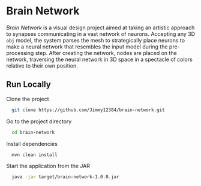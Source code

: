 
# Brain Network

*Brain Network* is a visual design project aimed at taking an artistic approach to synapses communicating in a vast network of neurons. Accepting any 3D `obj` model, the system parses the mesh to strategically place neurons to make a neural network that resembles the input model during the pre-processing step. After creating the network, nodes are placed on the network, traversing the neural network in 3D space in a spectacle of colors relative to their own position.


## Run Locally

Clone the project

```bash
  git clone https://github.com/Jimmy12384/brain-network.git
```

Go to the project directory

```bash
  cd brain-network
```

Install dependencies

```bash
  mvn clean install
```

Start the application from the JAR

```bash
  java -jar target/brain-network-1.0.0.jar
```

